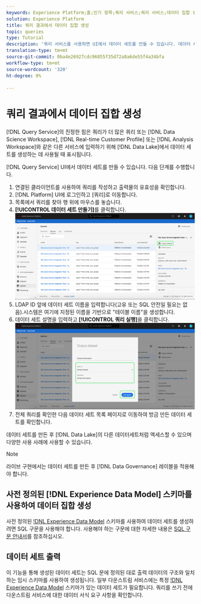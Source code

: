 ```yaml
---
keywords: Experience Platform;홈;인기 항목;쿼리 서비스;쿼리 서비스;데이터 집합 생성;데이터 집합 생성;데이터 집합 만들기;;home;popular topics;
solution: Experience Platform
title: 쿼리 결과에서 데이터 집합 생성
topic: queries
type: Tutorial
description: '쿼리 서비스를 사용하면 UI에서 데이터 세트를 만들 수 있습니다. 데이터 세트를 만든 후 Data Lake의 다른 데이터세트처럼 액세스하여 다양한 사용 사례에 사용할 수 있습니다. '
translation-type: tm+mt
source-git-commit: 0ba4e26927cdc96855f35d72a8a6de55f4a34bfa
workflow-type: tm+mt
source-wordcount: '320'
ht-degree: 0%

---
```



# 쿼리 결과에서 데이터 집합 생성

[!DNL Query Service]의 진정한 힘은 쿼리가 더 많은 쿼리 또는 [!DNL Data Science Workspace], [!DNL Real-time Customer Profile] 또는 [!DNL Analysis Workspace]와 같은 다른 서비스에 입력하기 위해 [!DNL Data Lake]에서 데이터 세트를 생성하는 데 사용될 때 표시됩니다.

[!DNL Query Service] UI에서 데이터 세트를 만들 수 있습니다. 다음 단계를 수행합니다.

1. 연결된 클라이언트를 사용하여 쿼리를 작성하고 출력물의 유효성을 확인합니다.
2. [!DNL Platform] UI에 로그인하고 [쿼리]로 이동합니다.
3. 목록에서 쿼리를 찾아 행 위에 마우스를 놓습니다.
4. **[!UICONTROL 데이터 세트 만들기]**&#x200B;를 클릭합니다. ![이미지](../images/ui/output-dataset.png)
5. LDAP ID 앞에 데이터 세트 이름을 입력합니다(고유 또는 SQL 안전일 필요는 없음).시스템은 여기에 지정된 이름을 기반으로 &quot;테이블 이름&quot;을 생성합니다.
6. 데이터 세트 설명을 입력하고 **[!UICONTROL 쿼리 실행]**&#x200B;을 클릭합니다.![이미지](../images/ui/run-query.png)
7. 전체 쿼리를 확인한 다음 데이터 세트 목록 페이지로 이동하여 방금 만든 데이터 세트를 확인합니다.

데이터 세트를 만든 후 [!DNL Data Lake]의 다른 데이터세트처럼 액세스할 수 있으며 다양한 사용 사례에 사용할 수 있습니다.

>[!NOTE]
>
>라이브 구현에서는 데이터 세트를 만든 후 [!DNL Data Governance] 레이블을 적용해야 합니다.

## 사전 정의된 [!DNL Experience Data Model] 스키마를 사용하여 데이터 집합 생성

사전 정의된 [!DNL Experience Data Model](XDM) 스키마를 사용하여 데이터 세트를 생성하려면 SQL 구문을 사용해야 합니다. 사용해야 하는 구문에 대한 자세한 내용은 [SQL 구문 안내서](../sql/syntax.md#create-table-as-select)를 참조하십시오.

## 데이터 세트 출력

이 기능을 통해 생성된 데이터 세트는 SQL 문에 정의된 대로 출력 데이터의 구조와 일치하는 임시 스키마를 사용하여 생성됩니다. 일부 다운스트림 서비스에는 특정 [!DNL Experience Data Model](XDM) 스키마가 있는 데이터 세트가 필요합니다. 쿼리를 쓰기 전에 다운스트림 서비스에 대한 데이터 서식 요구 사항을 확인합니다.
